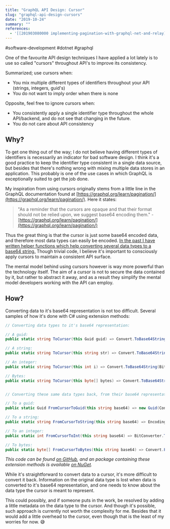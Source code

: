 ```yaml
---
title: "GraphQL API Design: Cursor"
slug: "graphql-api-design-cursors"
date: "2019-10-24"
summary: ""
references: 
  - '[[201903080000 implementing-pagination-with-graphql-net-and-relay]]'
---
```


#software-development #dotnet #graphql

One of the favourite API design techniques I have applied a lot lately is to use so called "cursors" throughout API's to improve its consistency.

Summarized; use cursors when:

- You mix multiple different types of identifiers throughout your API (strings, integers, guid's)
- You do not want to imply order when there is none

Opposite, feel free to ignore cursors when:

- You consistently apply a single identifier type throughout the whole API/backend, and do not see that changing in the future.
- You do not care about API consistency


## Why?

To get one thing out of the way; I do not believe having different types of identifiers is necessarily an indicator for bad software design. I think it's a good practice to keep the identifier type consistent in a single data source, but besides that there's nothing wrong with mixing multiple data stores in an application. This probably is one of the use cases in which GraphQL is exceptionally suited to get the job done.

My inspiration from using cursors originally stems from a little line in the GraphQL documentation found at [https://graphql.org/learn/pagination/](https://graphql.org/learn/pagination/). Here it states:

> "As a reminder that the cursors are opaque and that their format should not be relied upon, we suggest base64 encoding them." - [https://graphql.org/learn/pagination/](https://graphql.org/learn/pagination/)

Thus the great thing is that the cursor is just some base64 encoded data, and therefore most data types can easily be encoded. [In the past I have written helper functions which help converting several data types to a base64 string.](https://github.com/corstian/Boerman.GraphQL.Contrib/blob/master/Boerman.GraphQL.Contrib/Cursor.Extensions.cs) Though trivial code, I believe it's important to consciously apply cursors to maintain a consistent API surface.

The mental model behind using cursors however is way more powerful than the technology itself. The aim of a cursor is not to secure the data contained by it, but rather to abstract it away, and as a result they simplify the mental model developers working with the API can employ.


## How?

Converting data to it's base64 representation is not too difficult. Several samples of how it's done with C# using extension methods:

```csharp
// Converting data types to it's base64 representation:

// A guid:
public static string ToCursor(this Guid guid) => Convert.ToBase64String(guid.ToByteArray());

// A string:
public static string ToCursor(this string str) => Convert.ToBase64String(Encoding.UTF8.GetBytes(str));

// An integer:
public static string ToCursor(this int i) => Convert.ToBase64String(BitConverter.GetBytes(i));

// Bytes:
public static string ToCursor(this byte[] bytes) => Convert.ToBase64String(bytes);


// Converting these same data types back, from their base64 representation:

// To a guid:
public static Guid FromCursorToGuid(this string base64) => new Guid(Convert.FromBase64String(base64));

// To a string:
public static string FromCursorToString(this string base64) => Encoding.UTF8.GetString(Convert.FromBase64String(base64));

// To an integer:
public static int FromCursorToInt(this string base64) => BitConverter.ToInt32(Convert.FromBase64String(base64), 0);

// To bytes:
public static byte[] FromCursorToBytes(this string base64) => Convert.FromBase64String(base64);
```

*This code can be found [on GitHub](https://github.com/corstian/Boerman.GraphQL.Contrib/blob/master/Boerman.GraphQL.Contrib/Cursor.Extensions.cs), and an package containing these extension methods is available [on NuGet](https://www.nuget.org/packages/Boerman.GraphQL.Contrib/).*

While it's straightforward to convert data to a cursor, it's more difficult to convert it back. Information on the original data type is lost when data is converted to it's base64 representation, and one needs to know about the data type the cursor is meant to represent.

This could possibly, and if someone puts in the work, be resolved by adding a little metadata on the data type to the cursor. And though it's possible, such approach is currently not worth the complexity for me. Besides that it would add a little overhead to the cursor, even though that is the least of my worries for now. 😅
